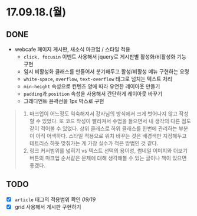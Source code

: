 # 17.09.18.(월)

## DONE
* webcafe 페이지 게시판, 새소식 마크업 / 스타일 적용
  * `click, focusin` 이벤트 사용해서 jquery로 게시판별 활성화/비활성화 기능 구현
  * 임시 비활성화 클래스를 만들어서 분기해두고 활성/비활성 메뉴 구현하는 요령
  * `white-space`, `overflow`, `text-overflow` 태그로 넘치는 텍스트 처리
  * `min-height` 속성으로 컨텐츠 양에 따라 유연한 레이아웃 만들기
  * `padding`과 `position` 속성을 사용해서 간단하게 레이아웃 바꾸기
  * 그래디언트 윤곽선을 1px 박스로 구현

> 1. 마크업이 어느정도 익숙해져서 강사님의 방식에서 크게 벗어나지 않고 작성할 수 있었다. 또 코드 작성이 빨라져서 수업을 들으면서 내 생각의 다른 점도 같이 적어볼 수 있었다. 상위 클래스로 하위 클래스를 한번에 관리하는 부분이 아직 어색하다. 스타일 적용으로 위치 바꾸는 것은 배경색만 지정해두고 테트리스 하듯 맞춰가는 게 가장 실수가 적은 방법인 것 같다.  
> 2. 링크 커서범위를 넓히기 vs 텍스트 선택의 용이성, 썸네일 이미지와 더보기 버튼의 마크업 순서같은 문제에 대해 생각해볼 수 있는 글이나 책이 있으면 좋겠다.

## TODO
* [x] `article` 태그의 적용범위 확인 *09/19*
* [x] grid 사용해서 게시판 구현하기
